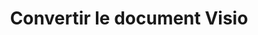 ﻿---
title: Convertir le document Visio
linktitle: Convertir le document Visio
type: docs
weight: 40
url: /fr/python-java/converting/
description: This section contains a description of all possible options for converting Visio documents using Aspose.Diagram for Python via Java.
---
